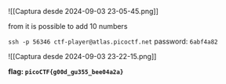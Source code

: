 ![[Captura desde 2024-09-03 23-05-45.png]]

from it is possible to add 10 numbers

`ssh -p 56346 ctf-player@atlas.picoctf.net`
password: `6abf4a82`

![[Captura desde 2024-09-03 23-22-15.png]]

**flag: `picoCTF{g00d_gu355_bee04a2a}`**